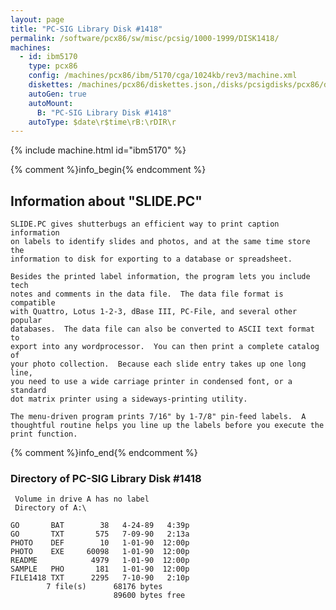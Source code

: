 ```yaml
---
layout: page
title: "PC-SIG Library Disk #1418"
permalink: /software/pcx86/sw/misc/pcsig/1000-1999/DISK1418/
machines:
  - id: ibm5170
    type: pcx86
    config: /machines/pcx86/ibm/5170/cga/1024kb/rev3/machine.xml
    diskettes: /machines/pcx86/diskettes.json,/disks/pcsigdisks/pcx86/diskettes.json
    autoGen: true
    autoMount:
      B: "PC-SIG Library Disk #1418"
    autoType: $date\r$time\rB:\rDIR\r
---
```


{% include machine.html id="ibm5170" %}

{% comment %}info_begin{% endcomment %}

## Information about "SLIDE.PC"

    SLIDE.PC gives shutterbugs an efficient way to print caption information
    on labels to identify slides and photos, and at the same time store the
    information to disk for exporting to a database or spreadsheet.
    
    Besides the printed label information, the program lets you include tech
    notes and comments in the data file.  The data file format is compatible
    with Quattro, Lotus 1-2-3, dBase III, PC-File, and several other popular
    databases.  The data file can also be converted to ASCII text format to
    export into any wordprocessor.  You can then print a complete catalog of
    your photo collection.  Because each slide entry takes up one long line,
    you need to use a wide carriage printer in condensed font, or a standard
    dot matrix printer using a sideways-printing utility.
    
    The menu-driven program prints 7/16" by 1-7/8" pin-feed labels.  A
    thoughtful routine helps you line up the labels before you execute the
    print function.
{% comment %}info_end{% endcomment %}


### Directory of PC-SIG Library Disk #1418

     Volume in drive A has no label
     Directory of A:\

    GO       BAT        38   4-24-89   4:39p
    GO       TXT       575   7-09-90   2:13a
    PHOTO    DEF        10   1-01-90  12:00p
    PHOTO    EXE     60098   1-01-90  12:00p
    README            4979   1-01-90  12:00p
    SAMPLE   PHO       181   1-01-90  12:00p
    FILE1418 TXT      2295   7-10-90   2:10p
            7 file(s)      68176 bytes
                           89600 bytes free
